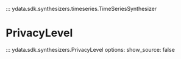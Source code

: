 ::: ydata.sdk.synthesizers.timeseries.TimeSeriesSynthesizer

# PrivacyLevel

::: ydata.sdk.synthesizers.PrivacyLevel
    options:
        show_source: false
